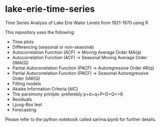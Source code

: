 # lake-erie-time-series
Time Series Analysis of Lake Erie Water Levels from 1921-1970 using R

This repository uses the following:

- Time plots
- Differencing (seasonal or non-seasonal)
- Autocorrelation Function (ACF) -> Moving Average Order MA(q)
- Autocorrelation Function (ACF) -> Seasonal Moving Average Order SMA(Q)
- Partial Autocorrelation Function (PACF) -> Autoregressive Order AR(q)
- Partial Autocorrelation Function (PACF) -> Seasonal Autoregressive Order SAR(Q)
- Fitting models
- Akaike Information Criteria (AIC)
- The parsimony priniple: preferebly p+d+q+P+D+Q<=6
- Residuals
- Ljung-Box test
- Forecasting

Please refer to the python notebook called sarima.ipynb for further details.
